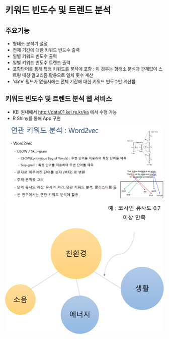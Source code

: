# 키워드 빈도수 및 트렌드 분석

## 주요기능
- 형태소 분석기 설정
- 전체 기간에 대한 키워드 빈도수 출력
- 일별 키워드 빈도수 출력
- 일별 키워드 빈도수 트렌드 출력
- 포함단어를 통해 특정 키워드를 분석에 포함 : 이 경우는 형태소 분석과 관계없이 스트링 매칭 알고리즘 활용으로 일치 횟수 계산
- 'date' 필드가 없을시에는 전체 기간에 대한 키워드 빈도수만 계산함

## 키워드 빈도수 및 트렌드 분석 웹 서비스
- KEI 원내에서 http://data01.kei.re.kr/ka 에서 수행 가능
- R Shiny를 통해 App 구현

<img src = "https://github.com/keibigdata/dyjin_2020/blob/master/4.%20%ED%82%A4%EC%9B%8C%EB%93%9C_%EB%84%A4%ED%8A%B8%EC%9B%8C%ED%81%AC_%EB%B6%84%EC%84%9D_W2V/images/1.png?raw=true">

<img src = "https://github.com/keibigdata/dyjin_2020/blob/master/4.%20%ED%82%A4%EC%9B%8C%EB%93%9C_%EB%84%A4%ED%8A%B8%EC%9B%8C%ED%81%AC_%EB%B6%84%EC%84%9D_W2V/images/3.png?raw=true">
